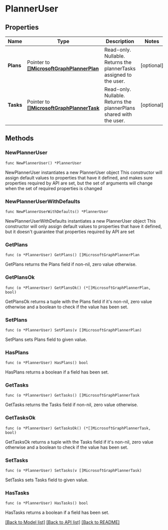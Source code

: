# PlannerUser

## Properties

Name | Type | Description | Notes
------------ | ------------- | ------------- | -------------
**Plans** | Pointer to [**[]MicrosoftGraphPlannerPlan**](MicrosoftGraphPlannerPlan.md) | Read-only. Nullable. Returns the plannerTasks assigned to the user. | [optional] 
**Tasks** | Pointer to [**[]MicrosoftGraphPlannerTask**](MicrosoftGraphPlannerTask.md) | Read-only. Nullable. Returns the plannerPlans shared with the user. | [optional] 

## Methods

### NewPlannerUser

`func NewPlannerUser() *PlannerUser`

NewPlannerUser instantiates a new PlannerUser object
This constructor will assign default values to properties that have it defined,
and makes sure properties required by API are set, but the set of arguments
will change when the set of required properties is changed

### NewPlannerUserWithDefaults

`func NewPlannerUserWithDefaults() *PlannerUser`

NewPlannerUserWithDefaults instantiates a new PlannerUser object
This constructor will only assign default values to properties that have it defined,
but it doesn't guarantee that properties required by API are set

### GetPlans

`func (o *PlannerUser) GetPlans() []MicrosoftGraphPlannerPlan`

GetPlans returns the Plans field if non-nil, zero value otherwise.

### GetPlansOk

`func (o *PlannerUser) GetPlansOk() (*[]MicrosoftGraphPlannerPlan, bool)`

GetPlansOk returns a tuple with the Plans field if it's non-nil, zero value otherwise
and a boolean to check if the value has been set.

### SetPlans

`func (o *PlannerUser) SetPlans(v []MicrosoftGraphPlannerPlan)`

SetPlans sets Plans field to given value.

### HasPlans

`func (o *PlannerUser) HasPlans() bool`

HasPlans returns a boolean if a field has been set.

### GetTasks

`func (o *PlannerUser) GetTasks() []MicrosoftGraphPlannerTask`

GetTasks returns the Tasks field if non-nil, zero value otherwise.

### GetTasksOk

`func (o *PlannerUser) GetTasksOk() (*[]MicrosoftGraphPlannerTask, bool)`

GetTasksOk returns a tuple with the Tasks field if it's non-nil, zero value otherwise
and a boolean to check if the value has been set.

### SetTasks

`func (o *PlannerUser) SetTasks(v []MicrosoftGraphPlannerTask)`

SetTasks sets Tasks field to given value.

### HasTasks

`func (o *PlannerUser) HasTasks() bool`

HasTasks returns a boolean if a field has been set.


[[Back to Model list]](../README.md#documentation-for-models) [[Back to API list]](../README.md#documentation-for-api-endpoints) [[Back to README]](../README.md)



